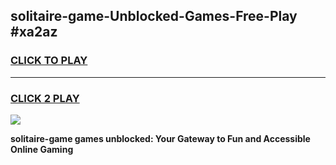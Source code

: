 
## solitaire-game-Unblocked-Games-Free-Play #xa2az
<h3>
<a href="https://us.freeplayer.one?title=solitaire-game&ref=9M">CLICK TO PLAY</a></h3>
<hr>

<h3>
<a href="https://us.freeplayer.one?title=solitaire-game&ref=9M">CLICK 2 PLAY</a>
  
</h3>

<a href="https://us.freeplayer.one?title=solitaire-game&ref=9M"><img src="https://clearcache.store/games.png"></a>


**solitaire-game games unblocked: Your Gateway to Fun and Accessible Online Gaming**
